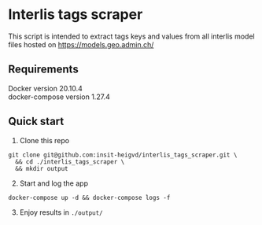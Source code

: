 # Interlis tags scraper

This script is intended to extract tags keys and values from all interlis model
files hosted on https://models.geo.admin.ch/

## Requirements
Docker version 20.10.4    
docker-compose version 1.27.4    

## Quick start

1. Clone this repo
```
git clone git@github.com:insit-heigvd/interlis_tags_scraper.git \
  && cd ./interlis_tags_scraper \
  && mkdir output
```

2. Start and log the app
```
docker-compose up -d && docker-compose logs -f
```

3. Enjoy results in `./output/`
